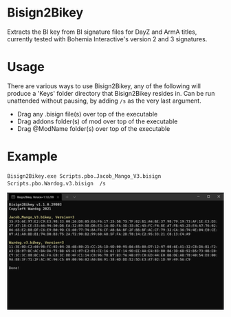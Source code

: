 # Bisign2Bikey
Extracts the BI key from BI signature files for DayZ and ArmA titles, currently tested with Bohemia Interactive's version 2 and 3 signatures. 

# Usage
There are various ways to use Bisign2Bikey, any of the following will produce a 'Keys' folder directory that Bisign2Bikey resides in. Can be run unattended without pausing, by adding `/s` as the very last argument.

* Drag any .bisign file(s) over top of the executable
* Drag addons folder(s) of mod over top of the executable
* Drag @ModName folder(s) over top of the executable

# Example
`Bisign2Bikey.exe Scripts.pbo.Jacob_Mango_V3.bisign Scripts.pbo.Wardog.v3.bisign  /s`

![Example Output](./img/example1.png)
